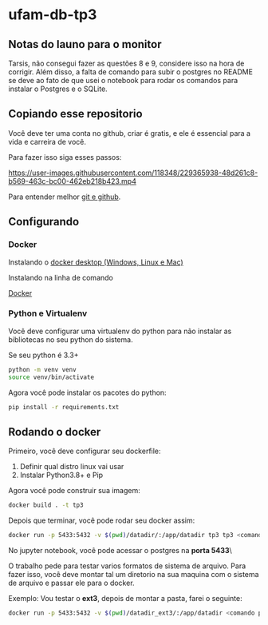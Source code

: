 # ufam-db-tp3

## Notas do launo para o monitor

Tarsis, não consegui fazer as questões 8 e 9, considere isso na hora de corrigir. Além disso, a falta de comando para subir o postgres no README se deve ao fato de que usei o notebook para rodar os comandos para instalar o Postgres e o SQLite.


## Copiando esse repositorio

Você deve ter uma conta no github, criar é gratis, e ele é essencial para a vida e carreira de você.

Para fazer isso siga esses passos:

<https://user-images.githubusercontent.com/118348/229365938-48d261c8-b569-463c-bc00-462eb218b423.mp4>

Para entender melhor [git e github](https://www.alura.com.br/artigos/o-que-e-git-github).

## Configurando

### Docker

Instalando o [docker desktop (Windows, Linux e Mac)](https://www.docker.com/products/docker-desktop/)

Instalando na linha de comando

[Docker](https://www.digitalocean.com/community/tutorials/how-to-install-and-use-docker-on-ubuntu-20-04-pt)

### Python e Virtualenv

Você deve configurar uma virtualenv do python para não instalar as bibliotecas no seu python do sistema.

Se seu python é 3.3+

```bash
python -m venv venv
source venv/bin/activate
```

Agora você pode instalar os pacotes do python:

```bash
pip install -r requirements.txt
```

## Rodando o docker

Primeiro, você deve configurar seu dockerfile:

1. Definir qual distro linux vai usar
2. Instalar Python3.8+ e Pip

Agora você pode construir sua imagem:

```bash
docker build . -t tp3
```

Depois que terminar, você pode rodar seu docker assim:

```bash
docker run -p 5433:5432 -v $(pwd)/datadir/:/app/datadir tp3 tp3 <comando para subir o postgres>
```

No jupyter notebook, você pode acessar o postgres na **porta 5433**\

O trabalho pede para testar varios formatos de sistema de arquivo. Para fazer isso, você deve montar tal um diretorio na sua maquina com o sistema de arquivo e passar ele para o docker.

Exemplo: Vou testar o **ext3**, depois de montar a pasta, farei o seguinte:

```bash
docker run -p 5433:5432 -v $(pwd)/datadir_ext3/:/app/datadir <comando para subir o postgres>
```
